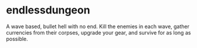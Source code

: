 # endlessdungeon
A wave based, bullet hell with no end. Kill the enemies in each wave, gather currencies from their corpses, upgrade your gear, and survive for as long as possible.
